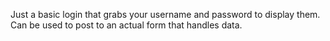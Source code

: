 Just a basic login that grabs your username and password to display them. Can be used to post to an actual form that handles data.
